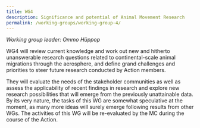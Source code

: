 ```yaml
---
title: WG4
description: Significance and potential of Animal Movement Research
permalink: /working-groups/working-group-4/
---
```


_Working group leader: Ommo Hüppop_

WG4 will review current knowledge and work out new and hitherto unanswerable research questions related to continental-scale animal migrations through the aerosphere, and define grand challenges and priorities to steer future research conducted by Action members.

They will evaluate the needs of the stakeholder communities as well as assess the applicability of recent findings in research and explore new research possibilities that will emerge from the previously unattainable data. By its very nature, the tasks of this WG are somewhat speculative at the moment, as many more ideas will surely emerge following results from other WGs. The activities of this WG will be re-evaluated by the MC during the course of the Action.
